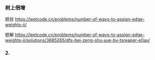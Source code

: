 ### 树上倍增

题目 https://leetcode.cn/problems/number-of-ways-to-assign-edge-weights-ii/

题解 https://leetcode.cn/problems/number-of-ways-to-assign-edge-weights-ii/solutions/3685265/dfs-bei-zeng-shu-xue-by-tsreaper-e0av/

### 2. 



